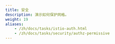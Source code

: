 ```yaml
---
title: 安全
description: 演示如何保护网格。
weight: 19
aliases:
    - /zh/docs/tasks/istio-auth.html
    - /zh/docs/tasks/security/authz-permissive
---
```

